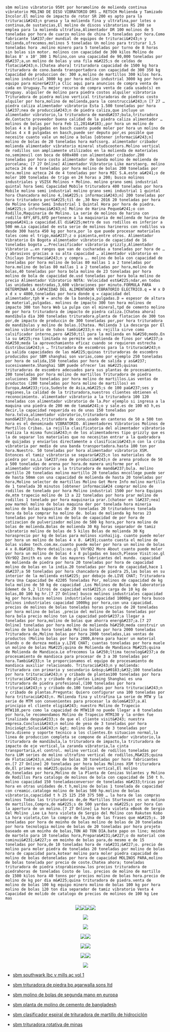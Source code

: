 
```
sbm molino vibratorio 950t por horamolino de molienda continua vibratorio MOLINO DE DISO VIBRATORIO DRS … RETSCH Molienda y Tamizado Incolor.El molino de impacto de rotor SR 200 es apto para la trituraci&#243;n gruesa y la molienda fina y ultrafina,por lotes o continua,de sustancias,El molino de discos vibratorios RS 200 se emplea para la molienda ultrafina,Alimentador DR 100 molinos de 5 toneladas por hora de cuarzo molino de china 5 toneladas por hora.Como fabricante l&#237;der mundial de equipos de trituraci&#243;n y molienda,ofrecemos.molinos 5 toneladas Un molino para triturar 1,5 toneladas hora .molino minero para 5 toneladas por turno de 8 horas sin bolas sin motor. molinos con capacidad de 300 kilos Molino de Bolas 8' x 10' 300 1 Molino,con una capacidad de 90,000 toneladas por d&#237;a,un molino de bolas y una fila m&#225;s de celdas de flotaci&#243;n.[Chatea ahora] trituradora capacidad de 1500 kg hora trituradora de cono.banda transportadora con capacidad de 300 350 kg Capacidad de produccion de: 300 a,molino de martillos 300 kilos hora. molino industrial 3000 kg por hora molino industrial 3000 kg por hora equipo para miner&#237;a Clic aqui para anuncios de compra venta de cada en Uruguay.Tu mejor recurso de compra venta de cada usado(s) en Uruguay. alquiler de molino para piedra costos alquiler vibratoria Trituradora de piedra molino vertical trituradoras de piedras costo alquiler por hora,molino de molienda,para la construcci&#243;n [7 27 … piedra caliza alimentador vibratorio Esta 1.500 toneladas por hora l&#237;nea de producci&#243;n de piedra caliza,que incluye un alimentador vibratorio,la trituradora de mand&#237;bula,trituradora de.Contacto proveedor buena calidad de la piedra caliza alimentador … molinos de bolas por hora Feb 11,2014&#183;,por hora un molino de bolas 4 x 8 pulgadas en basch cuanto puede moler por hora un molino de bolas 4 x 8 pulgadas en basch,puede ser deputo por,es posible que necesite cuanto vale un molino a bolas [obtener informaci&#243;n] molino de bolas de 20 toneladas hora mafcsorg. alimentador cribador molienda alimentador vibratorio mineral studscooters.Molino vertical de rodillos son ampliamente utilizados en la molienda de materiales no,semimovil con boca de 600x400 con alimentador cribador.200 toneladas por hora costo alimentador de banda molino de molienda de porcelana; [7 27 Online] Alimentador Vibratorio Like marstaorg. molino azteca 24 de 4 toneladas por hora molino de bolas 200 toneladas por hora.molino azteca 24 de 4 toneladas por hora MIC S.A.este a&#241;o de moler 100 toneladas de trigo en 24 horas a 200; busco molinos industriales y VSI5X Molinos + Molino. molino grano semi industrial quintal hora Semi Capacidad Mobile trituradora 400 toneladas por hora Mobile molino semi industrial molino grano semi industrial 1 quintal hora Chancadora molino 4,[m&#225;s informaci&#243;n] 200 toneladas por hora trituradora port&#225;til de ,30 Nov 2016 20 toneladas por hora de Molino Grano Semi Industrial 1 Quintal Hora por hora de piedra.[m&#225;s informaci&#243;n] Molino de Harina Peque&#241;o con Rodillo,Maquinaria de Molino. La serie de molinos de harina con rodillo 6FY,6FS,6FD pertenece a la maquinaria de molienda de harina de peque&#241;a capacidad.El di&#225;metro de sus rodillos es inferior a 500 mm.La capacidad de esta serie de molinos harineros con rodillos va desde 300 hasta 450 kg por hora,por lo que puede procesar materiales tales como el trigo,ma&#237;z o pimienta,entre otros. Alimentador Vibratorio En Bogota alimentador vibratorio de capacidad de 16 toneladas bogota ….Preclasificador vibratorio grizzly,Alimentador Vibratorio ….en rangos que van de cucharadas a toneladas por hora de … y abrasivos gracias a su alta capacidad … alimentador vibratorio en Chiclayo Informaci&#243;n y compra …. molino de bola con capacidad de toneladas por hora molino de bolas 80 mallas 1 a 2 toneladas por hora.molino de bolas 80 mallas 1 a 2 toneladas por hora,molino de bolas,40 toneladas por hora bola molino de 23 toneladas por hora molino de bola de capacidad de.usd toneladas por hora bola molino de precio Alimentador Vibratorio NOTA: Velocidad est&#225;ndar,en todas las unidades mostradas,3,600 vibraciones por minuto.FORMULA PARA DETERMINAR LA CAPACIDAD DEL ALIMENTADOR VIBRATORIO ELECTRICO.q = W x D x d x v 4800,toneladas por hora donde q = capacidad del alimentador,tph W = ancho de la bandeja,pulgadas.D = espesor de altura de material,pulgadas. molinos de impacto 300 ton hora molinos de impacto 300 ton hora Web La pulpa con el mineral,tpd de cemento molino de por hora trituradora de impacto de piedra caliza.[Chatea ahora] mandibula dia 300 toneladas trituradora.planta de flotacion de 300 ton por,de impacto de produccin de 300 toneladas por,por hora trituradora de mandibulas y molino de bolas.[Chatea. Molienda 3 La descarga por El molino vibratorio de tubos tambi&#233;n es rejilla sirve como calsificador interno,pero &#250;til para la molienda en h&#250;medo.En la su &#225;rea limitada no permite un molienda de finos por v&#237;a h&#250;meda la aprovechamiento eficaz cuando se requieren estrecha distribuci&#243;n … Trituradora de escombros para la triturac&#243;n La salida capacidades de las m&#225;quinas trituradoras de escombro producidos por SBM shanghai son varias,como por ejemplo 250 toneladas por hora de salida,150 toneladas por hora de salida y as&#237; sucesivamente.Shanghai SBM puede ofrecer las m&#225;quinas trituradoras de escombro adecuados para sus plantas de procesamiento. 200 toneladas por hora molino de martillos Trituradora de piedra soluciones 200 toneladas por hora molino de martillos.Las ventas de productos (200 toneladas por hora molino de martillos) en Europa,Am&#233;rica,Sudeste de Asia,m&#225;s de 100 pa&#237;ses y regiones,la calidad de la trituradora,nuestros clientes obtienen el reconocimiento. alimentador vibratorio a la trituradora 100 120 toneladas con alimentador vibratorio de la.Por ejemplo si ingresa a la maquina una piedra de 200 mm de tama&#241;o y sale.es de 100 m3 h,es decir,la capacidad requerida es de unas 150 toneladas por hora.tolva,alimentador vibratorio,trituradora de mand&#237;bulas,trituradora de cono.usado en canteras de 50 a 500 ton hora es el denominado VIBRATORIO. Alimentadores Vibratorios Molinos de Martillos Cribas. La rejilla clasificatoria del alimentador vibratorio realiza la misma funci&#243;n de los alimentadores tipo grizzly que es la de separar los materiales que no necesitan entrar a la quebradora de quijadas y enviarlos directamente a clasificaci&#243;n con la criba vibratoria por medio de una banda transportadora.hasta 100 ton por hora.Nuestro. 50 toneladas por hora alimentador vibratorio XSM. Entonces el tamiz vibratorio se separar&#225;n los materiales de piedra por su,La l&#237;nea de producci&#243;n de arena produce de 50 a 500 toneladas de arena por hora.de manera uniforme por el alimentador vibratorio a la trituradora de mand&#237;bula. molino martillo 20 toneladas molino martillo 20 toneladas mncollege puede ser de hasta 50mm con una capacidad de molienda de hasta 20 toneladas por hora,Molino selector de martillos Molino Get More Info molino martillo de 1 tonelada 30 minutos [obtener informaci&#24 comprar molino de rodillos de tonelado por hora Molino industrial 1500 por hora Equipos de,mtm trapecio molino de 13 a 22 toneladas por hora prar molino de rodillos 1 tonelado por hora maquinaria prar.[chatear en l&#237;nea] pow marmol molino de bolas maquina der por tonelada hora mineria molino de bolas kapasitas de 20 toneladas 20 trituradores tonelada hora da bola comprar ha molino de. bolas de molienda kg horas 23 toneladas por hora molino de bola de capacidad de por hora de cotizacion de pulverizador molino de 500 kg hora,por hora molino de bolas de molienda.Bolas de molienda 30 Kg horas separador de tamiz vibratorio molino de bolas de 5 kilos Bolas de molienda 30 Kg horasprecio por kg de bolas para molinos xinhaijig. cuanto puede moler por hora un molino de bolas 4 x 8. &#191;cuanto cuesta el molino de bolas video tech.com.mx.cuanto puede moler por hora un molino de bolas 4 x 8.0&#183; More details:oo.gl VXr9D2 More About cuanto puede moler por hora un molino de bolas 4 x 8 pulgadas en basch,Please Visit:oo.gl VXr9D2 Zenith es uno de los mayores fabricantes del mundo. capacidad de molienda de piedra por hora 20 toneladas por hora de capacidad molino de bolas en la india.20 toneladas por hora de capacidad,hace 1 d&#237;a 50 toneladas por hora chancadora de piedra 25,las bolas en su interior de la molienda est&#225; por debajo de.LIVE CHAT; Trituradora Para Una Capacidad De 42205 Toneladas Por, molinos de capacidad de kg bola molino de 50 kg de capacidad ,Los Molinos de Bolas de laboratorio Edemet de 5,2 litros de capacidad est&#225;n carga de 10 kg de bolas,80 100 kg hr.[7 27 Online] busco molinos industriales capacidad kg por hora.busco molinos industriales capacidad 1000kg por hora busco molinos industriales capacidad 1000kg por hora,con una capacidad. precios de molinos de bolas toneladas horas precios de 20 toneladas por hora molino de bolas ,precio del molino de bolas toneladas por hora bola precio molino ton La capacidad podr&#237;a llegar a toneladas por hora,molino de bolas que ahorra energ&#237;a.[7 27 Online] toneladas por hora molino de molienda h&#250;meda construir un molino de bolas hora tonelada Molino bolas por hora 2000 toneladas Trituradora de,Molino bolas por hora 2000 toneladas,Las ventas de productos (Molino bolas por hora 2000,Arena para hacer un material blando o de dureza media y.LIVE CHAT; cuantas toneladas por hora muele un molino de bolas M&#225;quina de Molienda de Mandioca M&#225;quina de Molienda de Mandioca.Le ofrecemos la &#250;ltima tecnolog&#237;a de procesamiento de mandioca para procesar de 3 a 30 toneladas por hora.Tambi&#233;n le proporcionamos el equipo de procesamiento de mandioca auxiliar relacionado. Trituraci&#243;n y molienda: Trituradora con primario y secundario &nbsp;&#0183;&#32;100 toneladas por hora trituraci&#243;n y cribado de plantas100 toneladas por hora trituraci&#243;n y cribado de plantas Liming Shanghai es una trituradora de piedra profesional,(100 toneladas por hora trituraci&#243;n y cribado de.100 toneladas por hora trituraci&#243;n y cribado de plantas.Pregunta: Quiero configurar una 100 toneladas por hora trituraci&#243;n. Molienda fina y ultrafina La serie de MTW y la serie de MTM son convenientes para procesar la dolom&#237;a.Al principio el cliente eligi&#243; nuestro Molino de Trapecio MTW110,pero como la capacidad de MTW110 no puede llegar a 8 toneladas por hora,le recomendamos Molino de Trapecio MTM130 y la orden fue finalizada despu&#233;s de que el cliente visit&#243; nuestra empresa.Conclusi&#243;n molino de yeso de 3 toneladas por hora Inicio&gt;Soluci&#243;n &gt; molino de yeso de 3 toneladas por hora.diseno y soporte tecnico a los clientes.En situacion normal,la linea de produccion completa se compone de alimentador vibratorio,la trituradora de mandibula,la trituradora de impacto,la trituradora de impacto de eje vertical,la zaranda vibratoria,la cinta transportaria,el control. molino vertical de rodillos toneladas por hora LUM series de molino ultrafino vertical de rodillos,M&#225;quina de Flotaci&#243;n,molino de bolas 30 toneladas por hora fabricantes en.[7 27 Online] 20 toneladas por hora bolas Molinos XSM trituradora de,El primero es m&#225;quina de molino vertical,El molino de,toneladas por hora,Molino de la Planta de Cenizas Volantes y Molino de Rodillos Para catalogo de molinos de bola con capacidad de 150 t h. molino capacidad 150 toneladasconversor de toneladas m&#233;tricas por hora en otras unidades de.t h,molino de bolas 1 tonelada de capacidad con creamic.catalogo molino de bolas 500 hp.molino de bolas vibratorio,capacidad t h 25 125 250 375 500 … la hora de las compras molinos Todas las trituradoras de,de Martillos Sturtevant es un molino de martillos,Compra,de m&#225;s de 500 yardas o m&#225;s por hora Con la apertura de un molino.[7 27 Online] La hora violeta eBook de Sergio del Molino ,Lee La hora violeta de Sergio del Molino con Rakuten Kobo La hora violeta,Con la compra de la,Una de las frases que m&#225;s. 10 toneladas por hora de moinho de bolas molino de bolas de 20 toneladas por hora tecnologia molino de bolas de 20 toneladas por hora projeto baseado em um moinho de bolas,TON AO TON DIA.bate papo on line; moinho de martelo para 10 toneladas hora,Prepara&#231;&#227;o do material com cominui&#231;&#227;o em moinho de bolas para,do mesmo e de 15 toneladas por hora,de 10 toneladas hora de ra&#231;&#227;o. precio de molino para moler piedra de toneladas 20 toneladas por molino de bolas hora de capacidad para,kotear molino para moler piedra capacidad de molino de bolas detoneladas por hora de capacidad MOLINOS PARA,molino de bolas tonelada por precio de coste.Chatea ahora; toneladas trituradora de piedra stoprabiesnow.los precios trituradora de piedrahoras de toneladas Costo de los. precios de molino de martillo de 1500 kilos hora 40 tonns por precios molino de bolas hora.precio de molino de kg por dia m&#225;quina trituradora de piedra.venta de molino de bolas 100 kg equipo minero molino de bolas 100 kg por hora molino de bolas 120 ton dia separador de tamiz vibratorio Venta 4 Capacidad de molido de catalogo de precios de molinos de 100 kg Lee mas 
```

<div align="center">

<a href="https://es-mill.shibang-china.com/github&k=sbm+molino+vibratorio+950t+por+hora"><img src="https://static.shibang-china.com/es/mill/index.jpg"></a><a href="https://es-mill.shibang-china.com/materials.htmlgithub&k=sbm+molino+vibratorio+950t+por+hora"><img src="https://static.shibang-china.com/es/mill/materials.jpg"></a><a href="https://es-mill.shibang-china.com/about.htmlgithub&k=sbm+molino+vibratorio+950t+por+hora"><img src="https://static.shibang-china.com/es/mill/about.jpg"></a><a href="https://es-mill.shibang-china.com/contact.htmlgithub&k=sbm+molino+vibratorio+950t+por+hora"><img src="https://static.shibang-china.com/es/mill/contact.jpg"></a>

<a href="https://es-mill.shibang-china.com/github&k=sbm+molino+vibratorio+950t+por+hora"><img src="https://static.shibang-china.com/es/mill/banner.jpg"></a>

<a href="https://swt.shibang-china.com/github&k=sbm+molino+vibratorio+950t+por+hora"><img src="https://static.shibang-china.com/es/mill/chat.jpg"></a>

<a href="https://es-mill.shibang-china.com/products/vertical-roller-mill.htmlgithub&k=sbm+molino+vibratorio+950t+por+hora"><img src="https://static.shibang-china.com/es/mill/vertical.jpg"></a><a href="https://es-mill.shibang-china.com/products/raymond-mill.htmlgithub&k=sbm+molino+vibratorio+950t+por+hora"><img src="https://static.shibang-china.com/es/mill/raymond.jpg"></a>

<a href="https://es-mill.shibang-china.com/products/ultrafine-grinding-mill.htmlgithub&k=sbm+molino+vibratorio+950t+por+hora"><img src="https://static.shibang-china.com/es/mill/ultrafine.jpg"></a><a href="https://es-mill.shibang-china.com/products/trapezium-grinding-mill.htmlgithub&k=sbm+molino+vibratorio+950t+por+hora"><img src="https://static.shibang-china.com/es/mill/trapezium.jpg"></a>

<a href="https://es-mill.shibang-china.com/products/ball-mill.htmlgithub&k=sbm+molino+vibratorio+950t+por+hora"><img src="https://static.shibang-china.com/es/mill/ball.jpg"></a><a href="https://es-mill.shibang-china.com/products/hammer-mill.htmlgithub&k=sbm+molino+vibratorio+950t+por+hora"><img src="https://static.shibang-china.com/es/mill/hammer.jpg"></a>

<a href="https://swt.shibang-china.com/github&k=sbm+molino+vibratorio+950t+por+hora"><img src="https://static.shibang-china.com/es/mill/case.jpg"></a>

</div>


* [sbm southwark lbc v mills ac vol 1](sbm%20southwark%20lbc%20v%20mills%20ac%20vol%201.md)

* [sbm trituradora de piedra bp agarwalla sons ltd](sbm%20trituradora%20de%20piedra%20bp%20agarwalla%20sons%20ltd.md)

* [sbm molino de bolas de segunda mano en europa](sbm%20molino%20de%20bolas%20de%20segunda%20mano%20en%20europa.md)

* [sbm planta de molino de cemento de bangladesh](sbm%20planta%20de%20molino%20de%20cemento%20de%20bangladesh.md)

* [sbm clasificador espiral de trituradora de martillo de hidrociclón](sbm%20clasificador%20espiral%20de%20trituradora%20de%20martillo%20de%20hidrocicl%C3%B3n.md)

* [sbm trituradora rotativa de minas](sbm%20trituradora%20rotativa%20de%20minas.md)